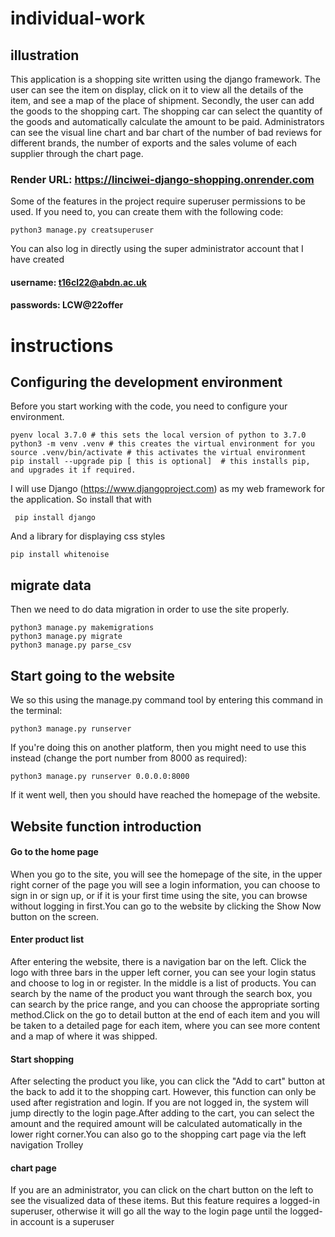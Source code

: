 # individual-work
## illustration
This application is a shopping site written using the django framework. The user can see the item on display, click on it to view all the details of the item, and see a map of the place of shipment. Secondly, the user can add the goods to the shopping cart. The shopping car can select the quantity of the goods and automatically calculate the amount to be paid. Administrators can see the visual line chart and bar chart of the number of bad reviews for different brands, the number of exports and the sales volume of each supplier through the chart page.
### Render URL: https://linciwei-django-shopping.onrender.com
Some of the features in the project require superuser permissions to be used. If you need to, you can create them with the following code:
  
    python3 manage.py creatsuperuser
    
You can also log in directly using the super administrator account that I have created
#### username: t16cl22@abdn.ac.uk
#### passwords: LCW@22offer

# instructions
## Configuring the development environment
Before you start working with the code, you need to configure your environment.
    
    pyenv local 3.7.0 # this sets the local version of python to 3.7.0
    python3 -m venv .venv # this creates the virtual environment for you
    source .venv/bin/activate # this activates the virtual environment
    pip install --upgrade pip [ this is optional]  # this installs pip, and upgrades it if required.
    
I will use Django (https://www.djangoproject.com) as my web framework for the application. So install that with

     pip install django

And a library for displaying css styles

    pip install whitenoise
    
## migrate data
Then we need to do data migration in order to use the site properly.

    python3 manage.py makemigrations
    python3 manage.py migrate
    python3 manage.py parse_csv
    
 ## Start going to the website
We so this using the manage.py command tool by entering this command in the terminal:

    python3 manage.py runserver

If you're doing this on another platform, then you might need to use this instead (change the port number from 8000 as required):

    python3 manage.py runserver 0.0.0.0:8000 

If it went well, then you should have reached the homepage of the website.

## Website function introduction
#### Go to the home page

When you go to the site, you will see the homepage of the site, in the upper right corner of the page you will see a login information, you can choose to sign in or sign up, or if it is your first time using the site, you can browse without logging in first.You can go to the website by clicking the Show Now button on the screen.

#### Enter product list

After entering the website, there is a navigation bar on the left. Click the logo with three bars in the upper left corner, you can see your login status and choose to log in or register. In the middle is a list of products. You can search by the name of the product you want through the search box, you can search by the price range, and you can choose the appropriate sorting method.Click on the go to detail button at the end of each item and you will be taken to a detailed page for each item, where you can see more content and a map of where it was shipped.

#### Start shopping

After selecting the product you like, you can click the "Add to cart" button at the back to add it to the shopping cart. However, this function can only be used after registration and login. If you are not logged in, the system will jump directly to the login page.After adding to the cart, you can select the amount and the required amount will be calculated automatically in the lower right corner.You can also go to the shopping cart page via the left navigation Trolley

#### chart page

If you are an administrator, you can click on the chart button on the left to see the visualized data of these items. But this feature requires a logged-in superuser, otherwise it will go all the way to the login page until the logged-in account is a superuser






    

